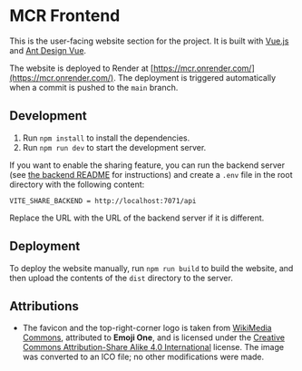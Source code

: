 # MCR Frontend

This is the user-facing website section for the project. It is built with [Vue.js](https://vuejs.org/) and [Ant Design Vue](https://www.antdv.com/).

The website is deployed to Render at [https://mcr.onrender.com/](https://mcr.onrender.com/). The deployment is triggered automatically when a commit is pushed to the `main` branch.

## Development

1. Run `npm install` to install the dependencies.
2. Run `npm run dev` to start the development server.

If you want to enable the sharing feature, you can run the backend server (see [the backend README](../backend/README.md) for instructions) and create a `.env` file in the root directory with the following content:

```properties
VITE_SHARE_BACKEND = http://localhost:7071/api
```

Replace the URL with the URL of the backend server if it is different.

## Deployment

To deploy the website manually, run `npm run build` to build the website, and then upload the contents of the `dist` directory to the server.

## Attributions

- The favicon and the top-right-corner logo is taken from [WikiMedia Commons](https://commons.wikimedia.org/wiki/File:Eo_circle_green_white_letter-r.svg), attributed to **Emoji One**, and is licensed under the [Creative Commons Attribution-Share Alike 4.0 International](https://creativecommons.org/licenses/by-sa/4.0/deed.en) license. The image was converted to an ICO file; no other modifications were made.
